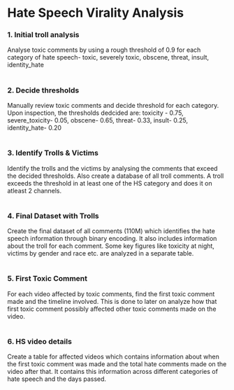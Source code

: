 # Hate Speech Virality Analysis



### 1. Initial troll analysis
Analyse toxic comments by using a rough threshold of 0.9 for each category of hate speech- toxic, severely toxic, obscene, threat, insult, identity_hate
#

### 2. Decide thresholds
Manually review toxic comments and decide threshold for each category. Upon inspection, the thresholds dedcided are:
toxicity - 0.75, severe_toxicity- 0.05, obscene- 0.65, threat- 0.33, insult- 0.25, identity_hate- 0.20
#

### 3. Identify Trolls & Victims
Identify the trolls and the victims by analysing the comments that exceed the decided thresholds. Also create a database of all troll comments. A troll exceeds  the threshold in at least one of the HS category and does it on atleast 2 channels. 
#

### 4. Final Dataset with Trolls
Create the final dataset of all comments (110M) which identifies the hate speech information through binary encoding. It also includes information about the troll for each comment. Some key figures like toxicity at night, victims by gender and race etc. are analyzed in a separate table.
#

### 5. First Toxic Comment
For each video affected by toxic comments, find the first toxic comment made and the timeline involved. This is done to later on analyze how that first toxic comment possibly affected other toxic comments made on the video. 
#

### 6. HS video details
Create a table for affected videos which contains information about when the first toxic comment was made and the total hate comments made on the video after that. It contains this information across different categories of hate speech and the days passed. 
